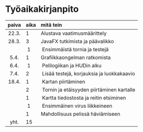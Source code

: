 # Työaikakirjanpito

| paiva | aika | mitä tein                                 |
| :----:|:-----| :-----                                    | 
| 22.3. | 1    | Alustava vaatimusmäärittely               |
| 28.3. | 3    | JavaFX tutkimista ja päävalikko           |
|       | 1    | Ensimmäistä tornia ja testejä             |
|  5.4. | 1    | Grafiikkaongelman ratkomista              |
|  6.4. | 1    | Pelilogiikan ja HUDin alku                |
|  7.4. | 2    | Lisää testejä, korjauksia ja luokkakaavio |
| 18.4. | 1    | Kartan piirtäminen                        |
|       | 2    | Tornin ja etäisyyden piirtäminen kartalle |
|       | 1    | Kartta tiedostosta ja reitin etsiminen    |
|       | 1    | Ensimmäinen virus liikkeineen             |
|       | 1    | Mahdollisuus pelissä häviämiseen          |
| yht.  | 15   |                                           |
